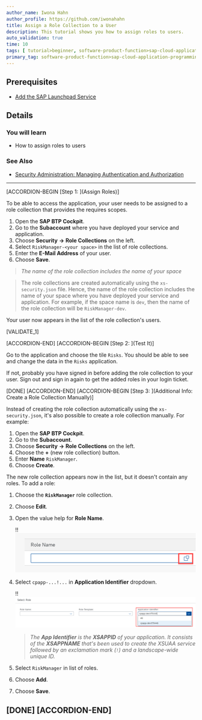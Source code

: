 ```yaml
---
author_name: Iwona Hahn
author_profile: https://github.com/iwonahahn
title: Assign a Role Collection to a User
description: This tutorial shows you how to assign roles to users.
auto_validation: true
time: 10
tags: [ tutorial>beginner, software-product-function>sap-cloud-application-programming-model, topic>node-js, products>sap-business-technology-platform, products>sap-fiori]
primary_tag: software-product-function>sap-cloud-application-programming-model
---
```


## Prerequisites
 - [Add the SAP Launchpad Service](btp-app-launchpad-service)

## Details
### You will learn
 - How to assign roles to users

### See Also
 - [Security Administration: Managing Authentication and Authorization](https://help.sap.com/viewer/65de2977205c403bbc107264b8eccf4b/Cloud/en-US/1ff47b2d980e43a6b2ce294352333708.html)


---

[ACCORDION-BEGIN [Step 1: ](Assign Roles)]

To be able to access the application, your user needs to be assigned to a role collection that provides the requires scopes.

1. Open the **SAP BTP Cockpit**.
2. Go to the **Subaccount** where you have deployed your service and application.
3. Choose **Security** **&rarr;** **Role Collections** on the left.
4. Select `RiskManager-<your space>` in the list of role collections.
5. Enter the **E-Mail Address** of your user.
7. Choose **Save**.

> _The name of the role collection includes the name of your space_

> The role collections are created automatically using the `xs-security.json` file. Hence, the name of the role collection includes the name of your space where you have deployed your service and application. For example, if the space name is `dev`, then the name of the role collection will be `RiskManager-dev`.

Your user now appears in the list of the role collection's users.

[VALIDATE_1]

[ACCORDION-END]
[ACCORDION-BEGIN [Step 2: ](Test It)]

Go to the application and choose the tile `Risks`. You should be able to see and change the data in the `Risks` application.

If not, probably you have signed in before adding the role collection to your user. Sign out and sign in again to get the added roles in your login ticket.

[DONE]
[ACCORDION-END]
[ACCORDION-BEGIN [Step 3: ](Additional Info: Create a Role Collection Manually)]

Instead of creating the role collection automatically using the `xs-security.json`, it's also possible to create a role collection manually. For example:

1. Open the **SAP BTP Cockpit**.
2. Go to the **Subaccount**.
3. Choose **Security** **&rarr;** **Role Collections** on the left.
4. Choose the **+** (new role collection) button.
5. Enter **Name** `RiskManager`.
6. Choose **Create**.

The new role collection appears now in the list, but it doesn't contain any roles. To add a role:

1. Choose the **`RiskManager`** role collection.
2. Choose **Edit**.
3. Open the value help for **Role Name**.

    !!![RoleName value help](role_name_value_help.png)

4. Select `cpapp-...!...` in **Application Identifier** dropdown.

    !!![Application Identifier](app_identifier.png)

    > _The **App Identifier** is the **XSAPPID** of your application. It consists of the **XSAPPNAME** that's been used to create the XSUAA service followed by an exclamation mark (`!`) and a landscape-wide unique ID._

5. Select `RiskManager` in list of roles.
6. Choose **Add**.
7. Choose **Save**.

[DONE]
[ACCORDION-END]
---
